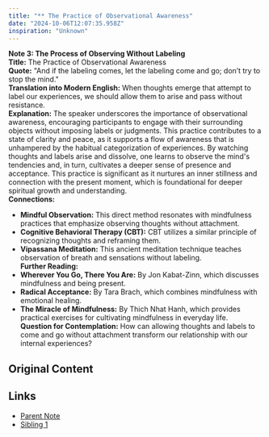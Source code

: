```yaml
---
title: "** The Practice of Observational Awareness"
date: "2024-10-06T12:07:35.958Z"
inspiration: "Unknown"
---
```


**Note 3: The Process of Observing Without Labeling**  
**Title:** The Practice of Observational Awareness  
**Quote:** "And if the labeling comes, let the labeling come and go; don’t try to stop the mind."  
**Translation into Modern English:** When thoughts emerge that attempt to label our experiences, we should allow them to arise and pass without resistance.  
**Explanation:** The speaker underscores the importance of observational awareness, encouraging participants to engage with their surrounding objects without imposing labels or judgments. This practice contributes to a state of clarity and peace, as it supports a flow of awareness that is unhampered by the habitual categorization of experiences. By watching thoughts and labels arise and dissolve, one learns to observe the mind's tendencies and, in turn, cultivates a deeper sense of presence and acceptance. This practice is significant as it nurtures an inner stillness and connection with the present moment, which is foundational for deeper spiritual growth and understanding.  
**Connections:**  
- **Mindful Observation:** This direct method resonates with mindfulness practices that emphasize observing thoughts without attachment.  
- **Cognitive Behavioral Therapy (CBT):** CBT utilizes a similar principle of recognizing thoughts and reframing them.  
- **Vipassana Meditation:** This ancient meditation technique teaches observation of breath and sensations without labeling.  
**Further Reading:**  
- **Wherever You Go, There You Are:** By Jon Kabat-Zinn, which discusses mindfulness and being present.  
- **Radical Acceptance:** By Tara Brach, which combines mindfulness with emotional healing.  
- **The Miracle of Mindfulness:** By Thich Nhat Hanh, which provides practical exercises for cultivating mindfulness in everyday life.  
**Question for Contemplation:** How can allowing thoughts and labels to come and go without attachment transform our relationship with our internal experiences?

## Original Content



## Links

- [Parent Note](/parent-note.md)
- [Sibling 1](/zettel1.md)

